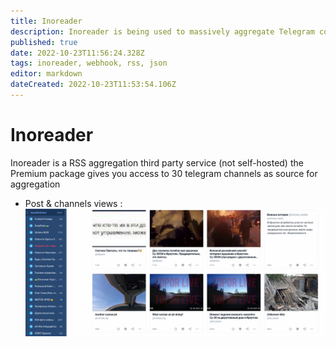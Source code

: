 ```yaml
---
title: Inoreader
description: Inoreader is being used to massively aggregate Telegram content without API limitations
published: true
date: 2022-10-23T11:56:24.328Z
tags: inoreader, webhook, rss, json
editor: markdown
dateCreated: 2022-10-23T11:53:54.106Z
---
```


# Inoreader

Inoreader is a RSS aggregation third party service (not self-hosted)
the Premium package gives you access to 30 telegram channels as source for aggregation

- Post & channels views : 
![image.png](/image.png)